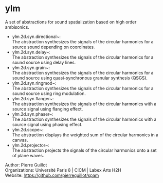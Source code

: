 # ylm

A set of abstractions for sound spatialization based on high order ambisonics.

- ylm.2d.syn.directional~:   
The abstraction synthesizes the signals of the circular harmonics for a source sound depending on coordinates.
- ylm.2d.syn.delay~:   
The abstraction synthesizes the signals of the circular harmonics for a sound source using delay lines.
- ylm.2d.syn.grain~:   
The abstraction synthesizes the signals of the circular harmonics for a sound source using quasi-synchronous granular synthesis (QSGS).
- ylm.2d.syn.ringmod~:   
The abstraction synthesizes the signals of the circular harmonics for a sound source using ring modulation.
- ylm.2d.syn.flanger~:   
The abstraction synthesizes the signals of the circular harmonics with a source signal using flanging effect.
- ylm.2d.syn.phaser~:   
The abstraction synthesizes the signals of the circular harmonics with a source signal using phasing effect.
- ylm.2d.scope~:   
The abstraction displays the weighted sum of the circular harmonics in a canvas.
- ylm.2d.projector~:  
The abstraction projects the signals of the circular harmonics onto a set of plane waves.

Author: Pierre Guillot  
Organizations: Université Paris 8 | CICM | Labex Arts H2H   
Website: https://github.com/pierreguillot/spam
